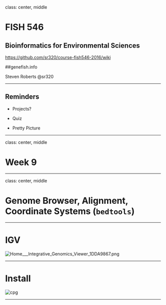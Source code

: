 class: center, middle

# FISH 546 
## Bioinformatics for Environmental Sciences

https://github.com/sr320/course-fish546-2016/wiki

##genefish.info

Steven Roberts
@sr320

---

## Reminders

- Projects?

- Quiz

- Pretty Picture



---

class: center, middle


# Week 9


---


class: center, middle


# Genome Browser, Alignment, Coordinate Systems (`bedtools`)


---

# IGV

<img src="http://eagle.fish.washington.edu/cnidarian/skitch/Home___Integrative_Genomics_Viewer_1DDA9867.png" alt="Home___Integrative_Genomics_Viewer_1DDA9867.png"/>



---

# Install

![cpg](https://github.com/sr320/course-fish546-2016/blob/master/img/igv-install.gif?raw=true)

---

